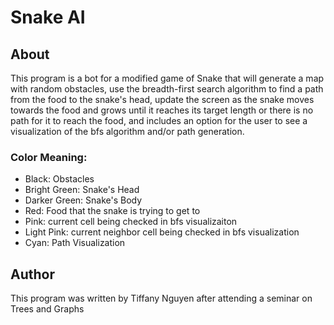 # Snake AI
## About
This program is a bot for a modified game of Snake that will generate a map with random obstacles, use the breadth-first search algorithm to find a path from the food to the snake's head, update the screen as the snake moves towards the food and grows until it reaches its target length or there is no path for it to reach the food, and includes an option for the user to see a visualization of the bfs algorithm and/or path generation.

### Color Meaning:
- Black: Obstacles
- Bright Green: Snake's Head
- Darker Green: Snake's Body
- Red: Food that the snake is trying to get to
- Pink: current cell being checked in bfs visualizaiton
- Light Pink: current neighbor cell being checked in bfs visualization
- Cyan: Path Visualization

## Author
This program was written by Tiffany Nguyen after attending a seminar on Trees and Graphs